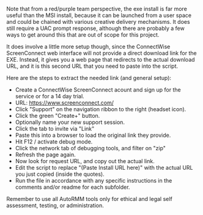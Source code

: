 Note that from a red/purple team perspective, the exe install is far more useful than the MSI install, because it can be launched from a user space and could be chained with various creative delivery mechanisms. It does still require a UAC prompt response, although there are probably a few ways to get around this that are out of scope for this project. 

It does involve a little more setup though, since the ConnectWise ScreenConnect web interface will not provide a direct download link for the EXE. Instead, it gives you a web page that redirects to the actual download URL, and it is this second URL that you need to paste into the script.

Here are the steps to extract the needed link (and general setup):
 - Create a ConnectWise ScreenConnect acount and sign up for the service or for a 14 day trial. 
 - URL: https://www.screenconnect.com/
 - Click "Support" on the navigation ribbon to the right (headset icon).  
 - Click the green "Create+" button.
 - Optionally name your new support session.
 - Click the tab to invite via "Link"
 - Paste this into a browser to load the original link they provide.
 - Hit F12 / activate debug mode.
 - Click the network tab of debugging tools, and filter on "zip"
 - Refresh the page again.
 - Now look for request URL, and copy out the actual link.  
 - Edit the script to replace "(Paste Install URL here)" with the actual URL you just copied (inside the quotes).
 - Run the file in accordance with any specific instructions in the comments and/or readme for each subfolder.

Remember to use all AutoRMM tools only for ethical and legal self assessment, testing, or administration.
